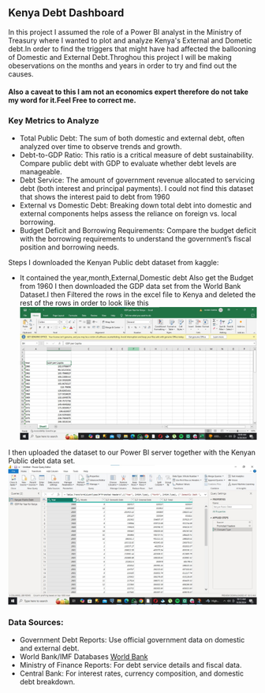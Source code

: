 ## Kenya Debt Dashboard
In this project I assumed the role of a Power BI analyst in the Ministry of Treasury where I wanted to plot and analyze Kenya's External and Dometic debt.In order to find the triggers that might have had affected the ballooning of Domestic and External Debt.Throghou this project I will be making obeservations on the months and years in order to try and find out the causes.

#### Also a caveat to this I am not an economics expert therefore do not take my word for it.Feel Free to correct me.

### Key Metrics to Analyze
- Total Public Debt: The sum of both domestic and external debt, often analyzed over time to observe trends and growth.
- Debt-to-GDP Ratio: This ratio is a critical measure of debt sustainability. Compare public debt with GDP to evaluate whether debt levels are manageable.
- Debt Service: The amount of government revenue allocated to servicing debt (both interest and principal payments). I could not find this dataset that shows the interest paid to debt from 1960
- External vs Domestic Debt: Breaking down total debt into domestic and external components helps assess the reliance on foreign vs. local borrowing.
- Budget Deficit and Borrowing Requirements: Compare the budget deficit with the borrowing requirements to understand the government’s fiscal position and borrowing needs.




Steps
I downloaded the Kenyan Public debt dataset from kaggle:
- It contained the year,month,External,Domestic debt
Also get the Budget from 1960
I then downloaded the GDP data set from the World Bank Dataset.I then Filtered the rows in the excel file to Kenya and deleted the rest of the rows in order to look like this
![alt text](https://github.com/JORDANGAMBA99/Power-BI-projects/blob/c24837c57d7f2bcc1f35350eb81e19a097b60180/Kenya%20Debt%20Dashboard/GDP%20Screenshot%20Kenya.jpg)

I then uploaded the dataset to our Power BI server together with the Kenyan Public debt data set.
![alt text](https://github.com/JORDANGAMBA99/Power-BI-projects/blob/cba1e9dbaca98753d61d5cebabfbdba9b94f0987/Kenya%20Debt%20Dashboard/Both%20of%20the%20dataset%20in%20the%20Power%20BI%20server.jpg)






### Data Sources:
- Government Debt Reports: Use official government data on domestic and external debt.
- World Bank/IMF Databases [World Bank](https://data.worldbank.org/indicator/NY.GDP.PCAP.CD?locations=KE)
- Ministry of Finance Reports: For debt service details and fiscal data.
- Central Bank: For interest rates, currency composition, and domestic debt breakdown.
